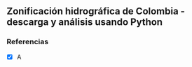 ## Zonificación hidrográfica de Colombia - descarga y análisis usando Python






### Referencias
-[x] A
